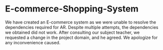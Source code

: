 # E-commerce-Shopping-System
We have created an E-commerce system as we were unable to resolve the dependencies required for AR. Despite multiple attempts, the dependencies we obtained did not work. After consulting our subject teacher, we requested a change in the project domain, and he agreed. We apologize for any inconvenience caused.
